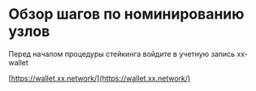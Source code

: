 # Обзор шагов по номинированию узлов

Перед началом процедуры стейкинга войдите в учетную запись xx-wallet

[https://wallet.xx.network/](https://wallet.xx.network/)
